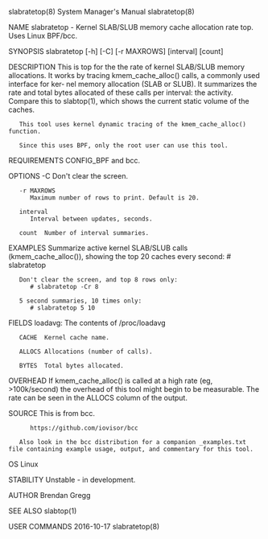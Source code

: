 slabratetop(8)							    System Manager's Manual							slabratetop(8)

NAME
       slabratetop - Kernel SLAB/SLUB memory cache allocation rate top.	 Uses Linux BPF/bcc.

SYNOPSIS
       slabratetop [-h] [-C] [-r MAXROWS] [interval] [count]

DESCRIPTION
       This  is top for the the rate of kernel SLAB/SLUB memory allocations.  It works by tracing kmem_cache_alloc() calls, a commonly used interface for ker‐
       nel memory allocation (SLAB or SLUB). It summarizes the rate and total bytes allocated of these calls per  interval:  the  activity.  Compare  this  to
       slabtop(1), which shows the current static volume of the caches.

       This tool uses kernel dynamic tracing of the kmem_cache_alloc() function.

       Since this uses BPF, only the root user can use this tool.

REQUIREMENTS
       CONFIG_BPF and bcc.

OPTIONS
       -C     Don't clear the screen.

       -r MAXROWS
	      Maximum number of rows to print. Default is 20.

       interval
	      Interval between updates, seconds.

       count  Number of interval summaries.

EXAMPLES
       Summarize active kernel SLAB/SLUB calls (kmem_cache_alloc()), showing the top 20 caches every second:
	      # slabratetop

       Don't clear the screen, and top 8 rows only:
	      # slabratetop -Cr 8

       5 second summaries, 10 times only:
	      # slabratetop 5 10

FIELDS
       loadavg:
	      The contents of /proc/loadavg

       CACHE  Kernel cache name.

       ALLOCS Allocations (number of calls).

       BYTES  Total bytes allocated.

OVERHEAD
       If  kmem_cache_alloc()  is called at a high rate (eg, >100k/second) the overhead of this tool might begin to be measurable. The rate can be seen in the
       ALLOCS column of the output.

SOURCE
       This is from bcc.

	      https://github.com/iovisor/bcc

       Also look in the bcc distribution for a companion _examples.txt file containing example usage, output, and commentary for this tool.

OS
       Linux

STABILITY
       Unstable - in development.

AUTHOR
       Brendan Gregg

SEE ALSO
       slabtop(1)

USER COMMANDS								  2016-10-17								slabratetop(8)
